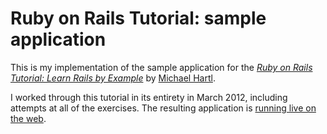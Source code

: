 # Ruby on Rails Tutorial: sample application

This is my implementation of the sample application for the
[*Ruby on Rails Tutorial: Learn Rails by Example*](http://railstutorial.org/)
by [Michael Hartl](http://michaelhartl.com/).

I worked through this tutorial in its entirety in March 2012, including attempts at all of the exercises.
The resulting application is [running live on the web](https://cbright-sample-app.herokuapp.com/).
